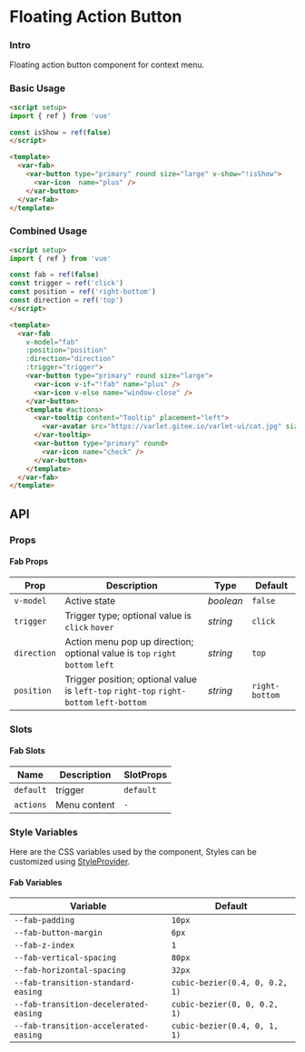 # Floating Action Button

### Intro

Floating action button component for context menu.


### Basic Usage

```html
<script setup>
import { ref } from 'vue'

const isShow = ref(false)
</script>

<template>
  <var-fab>
    <var-button type="primary" round size="large" v-show="!isShow">
      <var-icon  name="plus" />
    </var-button>
  </var-fab>
</template>
```

### Combined Usage

```html
<script setup>
import { ref } from 'vue'

const fab = ref(false)
const trigger = ref('click')
const position = ref('right-bottom')
const direction = ref('top')
</script>

<template>
  <var-fab 
    v-model="fab" 
    :position="position" 
    :direction="direction" 
    :trigger="trigger">
    <var-button type="primary" round size="large">
      <var-icon v-if="!fab" name="plus" />
      <var-icon v-else name="window-close" />
    </var-button>
    <template #actions>
      <var-tooltip content="Tooltip" placement="left">
        <var-avatar src="https://varlet.gitee.io/varlet-ui/cat.jpg" size="mini" />
      </var-tooltip>
      <var-button type="primary" round>
        <var-icon name="check" />
      </var-button>
    </template>
  </var-fab>
</template>
```

## API

### Props

#### Fab Props

| Prop              | Description                                                               | Type     | Default        |
|------------------|-----------------------------------------------------------------   |----------|----------------|
| `v-model`        | Active state                                                       | _boolean_ | `false`        |
| `trigger`        | Trigger type; optional value is `click` `hover`                    | _string_ | `click`         |
| `direction`      | Action menu pop up direction; optional value is `top` `right` `bottom` `left`    | _string_ | `top`           |
| `position`       | Trigger position; optional value is `left-top` `right-top` `right-bottom` `left-bottom` | _string_ | `right-bottom` |

### Slots

#### Fab Slots

| Name | Description | SlotProps |
| --- | --- | --- |
| `default` | trigger | `default` |
| `actions` | Menu content | `-` |


### Style Variables
Here are the CSS variables used by the component, Styles can be customized using [StyleProvider](#/en-US/style-provider).

#### Fab Variables

| Variable | Default |
| --- | --- |
| `--fab-padding` | `10px` |
| `--fab-button-margin` | `6px`|
| `--fab-z-index` |  `1`|
| `--fab-vertical-spacing` | `80px`|
| `--fab-horizontal-spacing` | `32px`|
| `--fab-transition-standard-easing` | `cubic-bezier(0.4, 0, 0.2, 1)`|
| `--fab-transition-decelerated-easing` | `cubic-bezier(0, 0, 0.2, 1)`|
| `--fab-transition-accelerated-easing` | `cubic-bezier(0.4, 0, 1, 1)`|